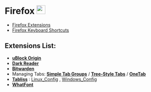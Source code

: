 # Firefox <img src='https://upload.wikimedia.org/wikipedia/commons/thumb/a/a0/Firefox_logo%2C_2019.svg/1200px-Firefox_logo%2C_2019.svg.png' width="28">

- [Firefox Extensions](https://addons.mozilla.org/en-US/firefox/extensions/)
- [Firefox Keyboard Shortcuts](https://support.mozilla.org/en-US/kb/keyboard-shortcuts-perform-firefox-tasks-quickly)

## Extensions List:

- [**uBlock Origin**](https://addons.mozilla.org/en-US/firefox/addon/ublock-origin/)
- [**Dark Reader**](https://addons.mozilla.org/en-US/firefox/addon/darkreader/)
- [**Bitwarden**](https://addons.mozilla.org/en-US/firefox/addon/bitwarden-password-manager/)
- Managing Tabs: [**Simple Tab Groups**](https://addons.mozilla.org/en-US/firefox/addon/simple-tab-groups/) / [**Tree-Style Tabs**](https://addons.mozilla.org/en-US/firefox/addon/tree-style-tab/) / [**OneTab**](https://addons.mozilla.org/en-US/firefox/addon/onetab/)
- [**Tabliss**](https://addons.mozilla.org/en-US/firefox/addon/tabliss/) : [Linux_Config](./Tabliss/tabliss_linux.json) , [Windows_Config](./Tabliss/tabliss_windows.json)
- [**WhatFont**](https://addons.mozilla.org/en-US/firefox/addon/zjm-whatfont/)
